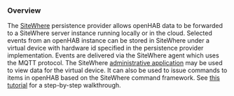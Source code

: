 ### Overview
The [SiteWhere](http://www.sitewhere.org/) persistence provider allows openHAB data to be forwarded to a SiteWhere
server instance running locally or in the cloud. Selected events from an openHAB instance can be stored in SiteWhere
under a virtual device with hardware id specified in the persistence provider implementation. Events are
delivered via the SiteWhere agent which uses the MQTT protocol. The SiteWhere 
[administrative application](http://documentation.sitewhere.org/userguide/adminui/adminui.html) may be 
used to view data for the virtual device. It can also be used to issue commands to items in openHAB based
on the SiteWhere command framework. See [this tutorial](http://documentation.sitewhere.org/integration/openhab.html) 
for a step-by-step walkthrough.